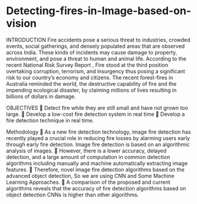 # Detecting-fires-in-Image-based-on-vision
INTRODUCTION
Fire accidents pose a serious threat to industries, crowded events, social gatherings, and densely populated areas that are observed across India. These kinds of incidents may cause damage to property, environment, and pose a threat to human and animal life. According to the recent National Risk Survey Report , Fire stood at the third position overtaking corruption, terrorism, and insurgency thus posing a significant risk to our country’s economy and citizens. The recent forest-fires in Australia reminded the world, the destructive capability of fire and the impending ecological disaster, by claiming millions of lives resulting in billions of dollars in damage.
 
OBJECTIVES
	Detect fire while they are still small and have not grown too large.
	Develop a low-cost fire detection system in real time
	Develop a fire detection technique in real time.
 
Methodology
	As a new fire detection technology, image fire detection has recently played a crucial role in reducing fire losses by alarming users early through early fire detection. Image fire detection is based on an algorithmic analysis of images.
	However, there is a lower accuracy, delayed detection, and a large amount of computation in common detection algorithms including manually and machine automatically extracting image features.
	Therefore, novel image fire detection algorithms based on the advanced object detection, So we are using CNN and Some Machine Learning Approaches.
	A comparison of the proposed and current algorithms reveals that the accuracy of fire detection algorithms based on object detection CNNs is higher than other algorithms.
